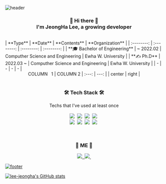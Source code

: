 ![header](https://capsule-render.vercel.app/api?type=waving&color=FC9090&height=260&section=header&text=LEE,JeongHa&fontColor=595457&fontAlignX=45&fontAlignY=45&fontSize=70&animation=fadeIn)

<!--<p align="center">
  <a href="https://hits.seeyoufarm.com"><img src="https://hits.seeyoufarm.com/api/count/incr/badge.svg?url=https%3A%2F%2Fgithub.com%2Fgjbae1212%2Fhit-counter"/></a>
</p>-->

<h3 align="center"> 👋 Hi there 👋 <br>
I'm JeongHa Lee, a growing developer
</h3>

<br>
| **Type** | **Date** | **Contents** | **Organization** |
| :--------: | :--------: | :--------: | :--------: |
| **🎓 Bachelor of Engineering** |  ~ 2022.02 | Computher Science and Engineering | Ewha W. University |
| **✍ Ph.D** | 2022.03 ~  | Computher Science and Engineering | Ewha W. University |
| - | - | - | - |

<div align="center">
COLUMN&nbsp;&nbsp;&nbsp;1 |  COLUMN 2   
| :---:  | ---: |
| center | right |

</div>

<br>
<h3 align="center"> 🛠️ Tech Stack 🛠️ </h3>

<p align="center"> 
  Techs that I've used at least once <br><br>
  <img src="https://img.shields.io/badge/Python-3766AB?style=flat-square&logo=Python&logoColor=white"/>&nbsp
  <img src="https://img.shields.io/badge/JAVA-007396?style=flat-square&logo=Java&logoColor=white"/>&nbsp
  <img src="https://img.shields.io/badge/C-A8B9CC?style=flat-square&logo=C&logoColor=white&color=2D4263"/>&nbsp
  <img src="https://img.shields.io/badge/MySQL-E6B91E?style=flat-square&logo=MySQL&logoColor=white"/>&nbsp
  <br>
  <img src="https://img.shields.io/badge/HTML5-E34F26?style=flat-square&logo=HTML5&logoColor=white"/>&nbsp
  <img src="https://img.shields.io/badge/JavaScript-F7DF1E?style=flat-square&logo=JavaScript&logoColor=white"/>&nbsp 
  <img src="https://img.shields.io/badge/TensorFlow-FF6F00?style=flat-square&logo=TensorFlow&logoColor=white"/>&nbsp 
  <img src="https://img.shields.io/badge/AWS-232F3E?style=flat-square&logo=Amazon AWS&logoColor=orange&color=E8E1D9"/>&nbsp   
</p>

<br>
<h3 align="center"> 🍒 ME 🍒 </h3> 

<p align="center"> 
  <!--<a href="https://velog.io/링크"><img src="https://img.shields.io/badge/Velog-3766AB?style=flat-square&logo=Vimeo&logoColor=white&color=57CC99&link=내링크"/>&nbsp -->
  <a href="mailto:l03jeongha@gmail.com"><img src="https://img.shields.io/badge/Gmail-3766AB?style=flat-square&logo=Gmail&logoColor=white&color=9B0000&link=l03jeongha@gmail.com"/>&nbsp 
  <!--<a href="https://www.youtube.com/channel/링크"><img src="https://img.shields.io/badge/YouTube-3766AB?style=flat-square&logo=YouTube&logoColor=white&color=CD1818&link=내링크"/>&nbsp -->
  <a href="https://www.linkedin.com/in/jeongha-lee-1b9453235/"><img src="https://img.shields.io/badge/LinkedIn-3766AB?style=flat-square&logo=LinkedIn&logoColor=white&color=0A66C2&link=https://www.linkedin.com/in/jeongha-lee-1b9453235/"/>&nbsp 
</p>

![footer](https://capsule-render.vercel.app/api?type=waving&color=FDDD89&height=120&section=footer&animation=fadeIn)

[![lee-jeongha's GitHub stats](https://github-readme-stats.vercel.app/api?username=lee-jeongha)](https://github.com/lee-jeongha/github-readme-stats)
